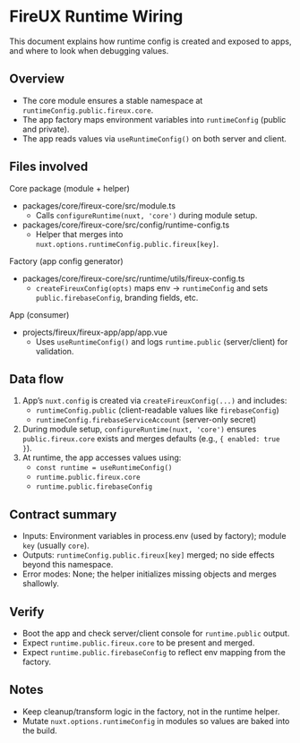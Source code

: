 # FireUX Runtime Wiring

This document explains how runtime config is created and exposed to apps, and where to look when debugging values.

## Overview
- The core module ensures a stable namespace at `runtimeConfig.public.fireux.core`.
- The app factory maps environment variables into `runtimeConfig` (public and private).
- The app reads values via `useRuntimeConfig()` on both server and client.

## Files involved

Core package (module + helper)
- packages/core/fireux-core/src/module.ts
  - Calls `configureRuntime(nuxt, 'core')` during module setup.
- packages/core/fireux-core/src/config/runtime-config.ts
  - Helper that merges into `nuxt.options.runtimeConfig.public.fireux[key]`.

Factory (app config generator)
- packages/core/fireux-core/src/runtime/utils/fireux-config.ts
  - `createFireuxConfig(opts)` maps env → `runtimeConfig` and sets `public.firebaseConfig`, branding fields, etc.

App (consumer)
- projects/fireux/fireux-app/app/app.vue
  - Uses `useRuntimeConfig()` and logs `runtime.public` (server/client) for validation.

## Data flow
1) App’s `nuxt.config` is created via `createFireuxConfig(...)` and includes:
   - `runtimeConfig.public` (client-readable values like `firebaseConfig`)
   - `runtimeConfig.firebaseServiceAccount` (server-only secret)
2) During module setup, `configureRuntime(nuxt, 'core')` ensures `public.fireux.core` exists and merges defaults (e.g., `{ enabled: true }`).
3) At runtime, the app accesses values using:
   - `const runtime = useRuntimeConfig()`
   - `runtime.public.fireux.core`
   - `runtime.public.firebaseConfig`

## Contract summary
- Inputs: Environment variables in process.env (used by factory); module `key` (usually `core`).
- Outputs: `runtimeConfig.public.fireux[key]` merged; no side effects beyond this namespace.
- Error modes: None; the helper initializes missing objects and merges shallowly.

## Verify
- Boot the app and check server/client console for `runtime.public` output.
- Expect `runtime.public.fireux.core` to be present and merged.
- Expect `runtime.public.firebaseConfig` to reflect env mapping from the factory.

## Notes
- Keep cleanup/transform logic in the factory, not in the runtime helper.
- Mutate `nuxt.options.runtimeConfig` in modules so values are baked into the build.
